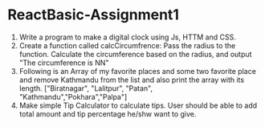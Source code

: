 # ReactBasic-Assignment1

1. Write a program to make a digital clock using Js, HTTM and CSS.  
2. Create a function called calcCircumfrence:  Pass the radius to the function. Calculate the circumference based on the radius, and output "The circumference is NN" 
3. Following is an Array of my favorite places and some two favorite place and remove Kathmandu from the list and also print the array with its length.                  ["Biratnagar", "Lalitpur", "Patan", "Kathmandu","Pokhara","Palpa"]    
4. Make simple Tip Calculator to calculate tips. User should be able to add total amount and tip percentage he/shw want to give.
